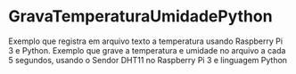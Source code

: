 # GravaTemperaturaUmidadePython
Exemplo que registra em arquivo texto a temperatura usando Raspberry Pi 3 e Python.
Exemplo que grave a temperatura e umidade no arquivo a cada 5 segundos, usando o Sendor DHT11 no Raspberry Pi 3 e linguagem Python
